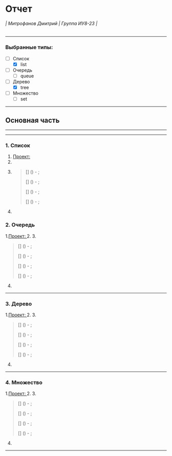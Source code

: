 Отчет 
======
###### | Митрофанов Дмитрий | Группа ИУ8-23 | 
---
### Выбранные типы:
- [ ] Список
  - [X] list
- [ ] Очередь
  - [ ] queue
- [ ] Дерево
  - [X] tree
- [ ] Множество
  - [ ] set
---
Основная часть
--------------
---
---
### 1. Список
1. [Проект: ]()
2. 
3. 
   >
   > [] () - ;
   >
   > [] () - ;
   >
   > [] () - ;
   >
   > [] () - ;
   > 
4. 
### 2. Очередь
1.[Проект: ]()
2. 
3. 
   > 
   > [] () - ;
   >
   > [] () - ;
   >
   > [] () - ;
   >
   > [] () - ;
   > 
4.
---
### 3. Дерево
1.[Проект: ]()
2. 
3. 
   > 
   > [] () - ;
   >
   > [] () - ;
   >
   > [] () - ;
   >
   > [] () - ;
   > 
4.
---
### 4. Множество
1.[Проект: ]()
2. 
3. 
   > 
   > [] () - ;
   >
   > [] () - ;
   >
   > [] () - ;
   >
   > [] () - ;
   > 
4.
---

